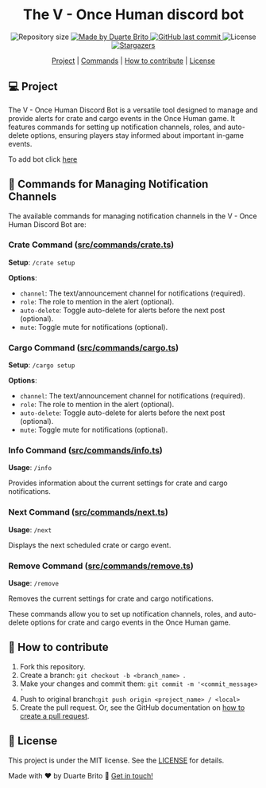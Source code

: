 <h1 align="center">The V - Once Human discord bot</h1>
<p align="center">
  <img
    alt="Repository size"
    src="https://img.shields.io/github/repo-size/duartejbrito/oh-v-bot-2"
  />
 <a href="https://www.linkedin.com/in/duartebrito/">
    <img
      alt="Made by Duarte Brito"
      src="https://img.shields.io/badge/made%20by-Duarte%20Brito-%2304D361"
    />
  </a>
  <a href="https://github.com/duartejbrito/oh-v-bot-2/commits/main">
    <img
      alt="GitHub last commit"
      src="https://img.shields.io/github/last-commit/duartejbrito/oh-v-bot-2"
    />
  </a>
  <img
    alt="License"
    src="https://img.shields.io/badge/license-MIT-brightgreen"
  />
  <a href="https://github.com/duartejbrito/oh-v-bot-2/stargazers">
    <img
      alt="Stargazers"
      src="https://img.shields.io/github/stars/duartejbrito/oh-v-bot-2?style=social"
    />
  </a>
</p>

<p align="center">
  <a href="#-project">Project</a> |
  <a href="#-commands-for-managing-notification-channels">Commands</a> |
  <a href="#-how-to-contribute">How to contribute</a> |
  <a href="#-license">License</a>
</p>

## 💻 Project

The V - Once Human Discord Bot is a versatile tool designed to manage and provide alerts for crate and cargo events in the Once Human game. It features commands for setting up notification channels, roles, and auto-delete options, ensuring players stay informed about important in-game events.

To add bot click [here](https://discord.com/oauth2/authorize?client_id=1284580273626943661&scope=applications.commands%20bot)

## 📢 Commands for Managing Notification Channels

The available commands for managing notification channels in the V - Once Human Discord Bot are:

### Crate Command ([src/commands/crate.ts](src/commands/crate.ts))

**Setup**: `/crate setup`

**Options**:

- `channel`: The text/announcement channel for notifications (required).
- `role`: The role to mention in the alert (optional).
- `auto-delete`: Toggle auto-delete for alerts before the next post (optional).
- `mute`: Toggle mute for notifications (optional).

### Cargo Command ([src/commands/cargo.ts](src/commands/cargo.ts))

**Setup**: `/cargo setup`

**Options**:

- `channel`: The text/announcement channel for notifications (required).
- `role`: The role to mention in the alert (optional).
- `auto-delete`: Toggle auto-delete for alerts before the next post (optional).
- `mute`: Toggle mute for notifications (optional).

### Info Command ([src/commands/info.ts](src/commands/info.ts))

**Usage**: `/info`

Provides information about the current settings for crate and cargo notifications.

### Next Command ([src/commands/next.ts](src/commands/next.ts))

**Usage**: `/next`

Displays the next scheduled crate or cargo event.

### Remove Command ([src/commands/remove.ts](src/commands/remove.ts))

**Usage**: `/remove`

Removes the current settings for crate and cargo notifications.

These commands allow you to set up notification channels, roles, and auto-delete options for crate and cargo events in the Once Human game.

## 🤔 How to contribute

1. Fork this repository.
2. Create a branch: `git checkout -b <branch_name> `.
3. Make your changes and commit them: `git commit -m '<commit_message> '`
4. Push to original branch:`git push origin <project_name> / <local>`
5. Create the pull request. Or, see the GitHub documentation on [how to create a pull request][pr].

## 📝 License

This project is under the MIT license. See the [LICENSE](https://github.com/duartejbrito/oh-v-bot-2/blob/main/LICENSE.md) for details.

Made with ♥ by Duarte Brito 👋 [Get in touch!](https://www.linkedin.com/in/duartebrito/)

[pr]: https://help.github.com/en/github/collaborating-with-issues-and-pull-requests/creating-a-pull-request
[git]: https://git-scm.com
[node]: https://nodejs.org/
[ts]: https://www.typescriptlang.org/
[discord.js]: https://discord.js.org/
[eslint]: https://eslint.org/
[prettier]: https://prettier.io/
